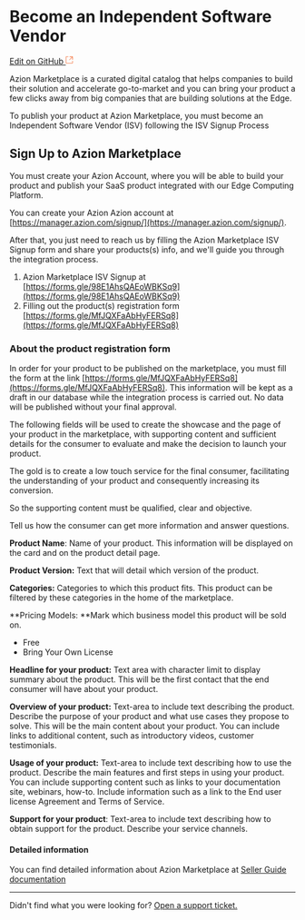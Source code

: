 # Become an Independent Software Vendor

[Edit on GitHub <svg width="14" height="14" xmlns="http://www.w3.org/2000/svg"><g fill="none" stroke="#F3652B"><path d="M4.81.71H.672v11.43H12.1V8.001" stroke-width=".8"/><path d="M6.87.786h5.155V5.94M6.31 6.5L12.026.786"/></g></svg>](https://github.com/aziontech/docs_en/edit/master/marketplace/isv-signup/index.md)



Azion Marketplace is a curated digital catalog that helps companies to build their solution and accelerate go-to-market and you can bring your product a few clicks away from big companies that are building solutions at the Edge.

To publish your product at Azion Marketplace, you must become an Independent Software Vendor (ISV) following the ISV Signup Process

## Sign Up to Azion Marketplace 

You must create your Azion Account, where you will be able to build your product and publish your SaaS product integrated with our Edge Computing Platform.

You can create your Azion Azion account at [https://manager.azion.com/signup/](https://manager.azion.com/signup/).

After that, you just need to reach us by filling the Azion Marketplace ISV Signup form and share your products(s) info, and we'll guide you through the integration process.

1. Azion Marketplace ISV Signup at [https://forms.gle/98E1AhsQAEoWBKSq9](https://forms.gle/98E1AhsQAEoWBKSq9)
2. Filling out the product(s) registration form [https://forms.gle/MfJQXFaAbHyFERSq8](https://forms.gle/MfJQXFaAbHyFERSq8)



### About the product registration form

In order for your product to be published on the marketplace, you must fill the form at the link [https://forms.gle/MfJQXFaAbHyFERSq8](https://forms.gle/MfJQXFaAbHyFERSq8). This information will be kept as a draft in our database while the integration process is carried out. No data will be published without your final approval.

The following fields will be used to create the showcase and the page of your product in the marketplace, with supporting content and sufficient details for the consumer to evaluate and make the decision to launch your product.

The gold is to create a low touch service for the final consumer, facilitating the understanding of your product and consequently increasing its conversion.

So the supporting content must be qualified, clear and objective.

Tell us how the consumer can get more information and answer questions.



**Product Name**: Name of your product. This information will be displayed on the card and on the product detail page.

**Product Version:** Text that will detail which version of the product.

**Categories:** Categories to which this product fits. This product can be filtered by these categories in the home of the marketplace.

**Pricing Models: **Mark which business model this product will be sold on.

* Free
* Bring Your Own License

**Headline for your product:** Text area with character limit to display summary about the product. This will be the first contact that the end consumer will have about your product.

**Overview of your product:** Text-area to include text describing the product. Describe the purpose of your product and what use cases they propose to solve. This will be the main content about your product. You can include links to additional content, such as introductory videos, customer testimonials.

**Usage of your product:** Text-area to include text describing how to use the product. Describe the main features and first steps in using your product. You can include supporting content such as links to your documentation site, webinars, how-to. Include information such as a link to the End user license Agreement and Terms of Service.

**Support for your product**: Text-area to include text describing how to obtain support for the product. Describe your service channels.



#### Detailed information

You can find detailed information about Azion Marketplace at [Seller Guide documentation](../../agreements/marketplace/marketplace-seller-guide/index.md) 





---

Didn't find what you were looking for? [Open a support ticket.](https://tickets.azion.com/)